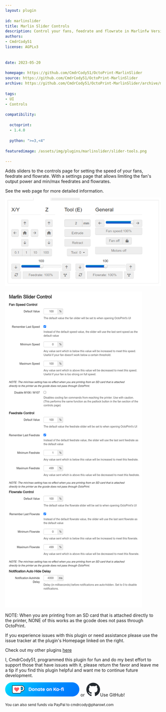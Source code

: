 ```yaml
---
layout: plugin

id: marlinslider
title: Marlin Slider Controls
description: Control your fans, feedrate and flowrate in Marlinfw Version 2+.
authors:
- CmdrCody51
license: AGPLv3


date: 2023-05-20

homepage: https://github.com/CmdrCody51/OctoPrint-MarlinSlider
source: https://github.com/CmdrCody51/OctoPrint-MarlinSlider
archive: https://github.com/CmdrCody51/OctoPrint-MarlinSlider/archive/main.zip

tags:
- UI
- Controls

compatibility:

  octoprint:
  - 1.4.0

  python: ">=3,<4"
  
featuredimage: /assets/img/plugins/marlinslider/slider-tools.png

---
```


Adds sliders to the controls page for setting the speed of your fans, feedrate and flowrate.
With a settings page that allows limiting the fan's output power and min/max feedrates and flowrates.

See the web page for more detailed information.

![screenshot](/assets/img/plugins/marlinslider/slider-tools.png)

![screenshot](/assets/img/plugins/marlinslider/settings.png)

NOTE: When you are printing from an SD card that is attached directly to the printer, NONE of this works as the gcode does not pass through OctoPrint.

If you experience issues with this plugin or need assistance please use the issue tracker at the plugin's Homepage linked on the right.

Check out my other plugins [here](https://plugins.octoprint.org/by_author/#CmdrCody51)

I, CmdrCody51, programmed this plugin for fun and do my best effort to support those that have issues with it, please return the favor 
and leave me a tip if you find this plugin helpful and want me to continue future development.

[![Ko-Fi](/assets/img/plugins/marlinslider/Ko-fi_Donate.png)](https://ko-fi.com/cmdrcody) or [![GitHub](/assets/img/plugins/marlinslider/github-mark-small.png)](https://github.com/CmdrCody51/OctoPrint-MarlinSlider)Use GitHub!

<small>You can also send funds via PayPal to cmdrcody&#64;pharowt&#46;com</small>
